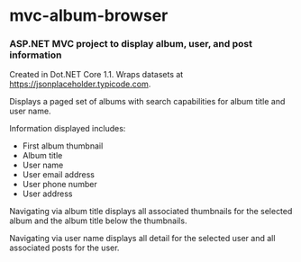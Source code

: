 # mvc-album-browser
### ASP.NET MVC project to display album, user, and post information

Created in Dot.NET Core 1.1.  Wraps datasets at https://jsonplaceholder.typicode.com.

Displays a paged set of albums with search capabilities for album title and user name.

Information displayed includes:
  * First album thumbnail
  * Album title
  * User name
  * User email address
  * User phone number
  * User address

Navigating via album title displays all associated thumbnails for the selected album and the album title below the thumbnails.

Navigating via user name displays all detail for the selected user and all associated posts for the user.

